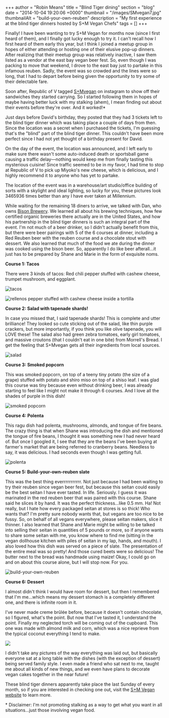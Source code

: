 +++
author = "Robin Means"
title = "Blind Tiger dining"
section = "blog"
date = "2014-10-04 19:20:06 +0000"
thumbnail = "/images/SMvegan7.jpg"
thumbnailAlt = "build-your-own-reuben"
description = "My first experience at the blind tiger dinners hosted by S+M Vegan Chefs"
tags = []
+++

Finally! I have been wanting to try S+M Vegan for months now (since I first heard of them), and I finally got lucky enough to try it. I can't recall how I first heard of them early this year, but I think I joined a meetup group in hopes of either attending or hosting one of their elusive pop-up dinners. After realizing that their meetup group was relatively inactive, I saw them listed as a vendor at the east bay vegan beer fest. So, even though I was packing to move that weekend, I drove to the east bay just to partake in this infamous reuben. Sadly, the event was so crowded and the lines were so long, that I had to depart before being given the opportunity to try some of their delectable fare.

Soon after, Republic of V tagged [S+Mvegan](http://instagram.com/smvegan) on instagram to show off their sandwiches they started carrying. So I started following them in hopes of maybe having better luck with my stalking (ahem), I mean finding out about their events before they're over. And it worked!\*

Just days before David's birthday, they posted that they had 3 tickets left to the blind tiger dinner which was taking place a couple of days from then. Since the location was a secret when I purchased the tickets, I'm guessing that's the "blind" part of the blind tiger dinner. This couldn't have been more perfect since I had not yet thought of a birthday present for David.

On the day of the event, the location was announced, and I left early to make sure there wasn't some auto-induced death or sportsball game causing a traffic delay—nothing would keep me from finally tasting this mysterious cuisine! Since traffic seemed to be in my favor, I had time to stop at Republic of V to pick up Miyoko's new cheese, which is delicious, and I highly recommend it to anyone who has yet to partake.

The location of the event was in a warehouse/art studio/office building of sorts with a skylight and ideal lighting, so lucky for you, these pictures look 3465936 times better than any I have ever taken at Millennium.

While waiting for the remaining 18 diners to arrive, we talked with Dan, who owns [Bison Brewery](http://bisonbrew.com/). We learned all about his brewing techniques, how few certified organic breweries there actually are in the United States, and how his partnership in the blind tiger dinners is such an integral part of the event. I'm not much of a beer drinker, so I didn't actually benefit from this, but there were beer pairings with 5 of the 6 courses at dinner, including a Red Reuben beer with the reuben course and a chocolate stout with dessert. We also learned that much of the food we ate during the dinner was cooked using the bison beer. So, apparently I do like beer afterall...it just has to be prepared by Shane and Marie in the form of exquisite noms.

**Course 1: Tacos**

There were 3 kinds of tacos: Red chili pepper stuffed with cashew cheese, trumpet mushroom, and eggplant.

![tacos](/images/SMvegan1.jpg)

![rellenos pepper stuffed with cashew cheese inside a tortilla](/images/SMvegan2.jpg)

**Course 2: Salad with tapenade shards!**

In case you missed that, I said tapenade shards! This is complete and utter brilliance! They looked so cute sticking out of the salad, like thin purple crackers, but more importantly, if you think you like olive tapenade, you will LOVE these! The salad also had green zebra tomatoes, early girl tomatoes, and massive croutons (that I couldn't eat in one bite) from Morrell's Bread. I get the feeling that S+Mvegan gets all their ingredients from local sources.

![salad](/images/SMvegan3.jpg)

**Course 3: Smoked popcorn**

This was smoked popcorn, on top of a teeny tiny potato (the size of a grape) stuffed with potato and shiro miso on top of a shiso leaf. I was glad this course was tiny because even without drinking beer, I was already starting to feel like I might not make it through 6 courses. And I love all the shades of purple in this dish!

![smoked popcorn](/images/SMvegan4.jpg)

**Course 4: Polenta**

This ragu dish had polenta, mushrooms, almonds, and tongue of fire beans. The crazy thing is that when Shane was introducing the dish and mentioned the tongue of fire beans, I thought it was something new I had never heard of. But once I googled it, I see that they are the beans I've been buying at farmer's market that are being referred to cranberry beans. Needless to say, it was delicious. I had seconds even though I was getting full.

![polenta](/images/SMvegan5.jpg)

**Course 5: Build-your-own-reuben slate**

This was the best thing everrrrrrrrrrr. Not just because I had been waiting to try their reuben since vegan beer fest, but because this seitan could easily be the best seitan I have ever tasted. In life. Seriously. I guess it was marinated in the red reuben beer that was paired with this course. Shane said he slices it by hand. It was the perfect thickness...like 0.5 mm. Ha! Not really, but I hate how every packaged seitan at stores is so thick! Who wants that? I'm pretty sure nobody wants that, but vegans are too nice to be fussy. So, on behalf of all vegans everywhere, please seitan makers, slice it thinner. I also learned that Shane and Marie might be willing to be talked into selling their seitan in quantities of 5 pounds or more, so if anyone wants to share some seitan with me, you know where to find me (sitting in the vegan dollhouse kitchen with piles of seitan in my lap, hands, and mouth). I also loved how this dish was served on a piece of slate. The presentation of the entire meal was so pretty! And those cured beets were so delicious! The butter next to the bread was handmade using maize! Okay, I could go on and on about this course alone, but I will stop now. For you.

![build-your-own-reuben](/images/SMvegan7.jpg)

**Course 6: Dessert**

I almost didn't think I would have room for dessert, but then I remembered that I'm me...which means my dessert stomach is a completely different one, and there is infinite room in it.

I've never made creme brûlée before, because it doesn't contain chocolate, so I figured, what's the point. But now that I've tasted it, I understand the point. Finally my neglected torch will be coming out of the cupboard. This one was made with almond milk and corn, which was a nice reprieve from the typical coconut everything I tend to make.

![](/images/SMvegan10.jpg)

I didn't take any pictures of the way everything was laid out, but basically everyone sat at a long table with the dishes (with the exception of dessert) being served family style. I even made a friend who sat next to me, taught me about all kinds of new things, and we even have plans to decorate vegan cakes together in the near future!

These blind tiger dinners apparently take place the last Sunday of every month, so if you are interested in checking one out, visit the [S+M Vegan website](http://www.snmvegan.com/#smveganchefs) to learn more.



\* Disclaimer: I'm not promoting stalking as a way to get what you want in all situations...just those involving vegan food.

